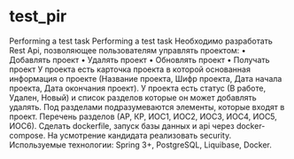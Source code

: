 # test_pir
Performing a test task
Performing a test task Необходимо разработать Rest Api, позволяющее пользователям управлять проектом: 
• Добавлять проект 
• Удалять проект 
• Обновлять проект 
• Получать проект 
У проекта есть карточка проекта в которой основанная информация о проекте (Название проекта, Шифр проекта, Дата начала проекта, Дата окончания проект). 
У проекта есть статус (В работе, Удален, Новый) и список разделов которые он может добавлять удалять. 
Под разделами подразумеваются элементы, которые входят в проект. Перечень разделов (АР, КР, ИОС1, ИОС2, ИОС3, ИОС4, ИОС5, ИОС6).
Cделать dockerfile, запуск базы данных и api через docker-compose.
На усмотрение кандидата реализовать security.
Используемые технологии: Spring 3+, PostgreSQL, Liquibase, Docker.
